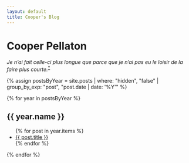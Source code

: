 ```yaml
---
layout: default
title: Cooper's Blog
---
```

# Cooper Pellaton

*Je n’ai fait celle-ci plus longue que parce que je n’ai pas eu le loisir de la faire plus courte.*<sup>[*](http://quoteinvestigator.com/2012/04/28/shorter-letter/)</sup>

{% assign postsByYear = site.posts | where: "hidden", "false" | group_by_exp: "post", "post.date | date: '%Y'" %}

{% for year in postsByYear %}
  <h2>{{ year.name }}</h2>
  <ul>
    {% for post in year.items %}
      <li><a href="{{ post.url }}">{{ post.title }}</a></li>
    {% endfor %}
  </ul>
{% endfor %}
